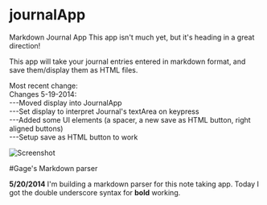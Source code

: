 journalApp
==========

Markdown Journal App
This app isn't much yet, but it's heading in a great direction!

This app will take your journal entries entered in markdown format, and save them/display them as 
HTML files.  

Most recent change:<br/>
Changes 5-19-2014:<br/>
---Moved display into JournalApp<br/>
---Set display to interpret Journal's textArea on keypress<br/>
---Added some UI elements (a spacer, a new save as HTML button, right aligned buttons)<br/>
---Setup save as HTML button to work<br/>

![Screenshot](https://raw.github.com/jolleyboy/journalApp/master/screenshot.png)

#Gage's Markdown parser

__5/20/2014__ I'm building a markdown parser for this note taking app. Today I got the double underscore syntax for __bold__ working.
